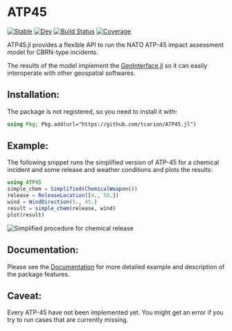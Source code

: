 # ATP45

[![Stable](https://img.shields.io/badge/docs-stable-blue.svg)](https://tcarion.github.io/ATP45.jl/stable/)
[![Dev](https://img.shields.io/badge/docs-dev-blue.svg)](https://tcarion.github.io/ATP45.jl/dev/)
[![Build Status](https://github.com/tcarion/ATP45.jl/actions/workflows/CI.yml/badge.svg?branch=main)](https://github.com/tcarion/ATP45.jl/actions/workflows/CI.yml?query=branch%3Amain)
[![Coverage](https://codecov.io/gh/tcarion/ATP45.jl/branch/main/graph/badge.svg)](https://codecov.io/gh/tcarion/ATP45.jl)

ATP45.jl provides a flexible API to run the NATO ATP-45 impact assessment model for CBRN-type incidents.

The results of the model implement the [GeoInterface.jl](https://github.com/JuliaGeo/GeoInterface.jl) so it can easily interoperate with other geospatial softwares.

## Installation:
The package is not registered, so you need to install it with:
```julia
using Pkg; Pkg.add(url="https://github.com/tcarion/ATP45.jl")
```
## Example:
The following snippet runs the simplified version of ATP-45 for a chemical incident and some release and weather conditions and plots the results:

```julia
using ATP45
simple_chem = Simplified(ChemicalWeapon())
release = ReleaseLocation([4., 50.])
wind = WindDirection(5., 45.)
result = simple_chem(release, wind)
plot(result)
```

![Simplified procedure for chemical release](https://tcarion.github.io/ATP45.jl/dev/example.png)

## Documentation:
Please see the [Documentation](https://tcarion.github.io/ATP45.jl/dev/) for more detailed example and description of the package features.

## Caveat:
Every ATP-45 have not been implemented yet. You might get an error if you try to run cases that are currently missing.